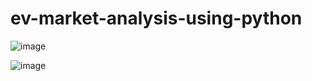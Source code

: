 # ev-market-analysis-using-python

![image](https://github.com/user-attachments/assets/d0a6ef32-496f-420d-99d6-af0c760f554b)

![image](https://github.com/user-attachments/assets/5c06b287-54e7-4b78-a12c-60e1e3a09850)
